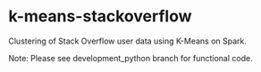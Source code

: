 # k-means-stackoverflow
Clustering of Stack Overflow user data using K-Means on Spark.

Note: Please see development_python branch for functional code.
